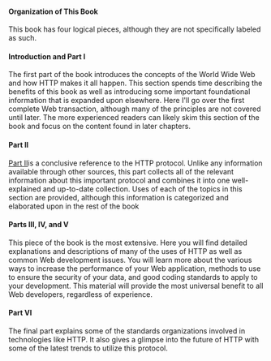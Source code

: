 #### Organization of This Book

This book has four logical pieces, although they are not specifically labeled as such.

#### Introduction and Part I

The first part of the book introduces the concepts of the World Wide Web and how HTTP makes it all happen. This section spends time describing the benefits of this book as well as introducing some important foundational information that is expanded upon elsewhere. Here I'll go over the first complete Web transaction, although many of the principles are not covered until later. The more experienced readers can likely skim this section of the book and focus on the content found in later chapters.

#### Part II

[Part II](itss://chm/0672324547_part02.html#part02)is a conclusive reference to the HTTP protocol. Unlike any information available through other sources, this part collects all of the relevant information about this important protocol and combines it into one well-explained and up-to-date collection. Uses of each of the topics in this section are provided, although this information is categorized and elaborated upon in the rest of the book

#### Parts III, IV, and V

This piece of the book is the most extensive. Here you will find detailed explanations and descriptions of many of the uses of HTTP as well as common Web development issues. You will learn more about the various ways to increase the performance of your Web application, methods to use to ensure the security of your data, and good coding standards to apply to your development. This material will provide the most universal benefit to all Web developers, regardless of experience.

#### Part VI

The final part explains some of the standards organizations involved in technologies like HTTP. It also gives a glimpse into the future of HTTP with some of the latest trends to utilize this protocol.

